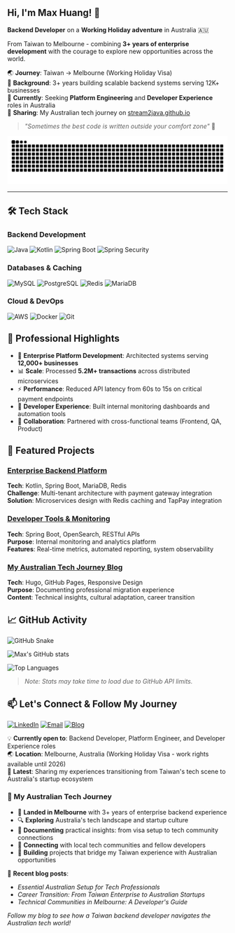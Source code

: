 ## Hi, I'm Max Huang! 👋

**Backend Developer** on a **Working Holiday adventure** in Australia 🇦🇺

From Taiwan to Melbourne - combining **3+ years of enterprise development** with the courage to explore new opportunities across the world.

🌏 **Journey**: Taiwan → Melbourne (Working Holiday Visa)  
💼 **Background**: 3+ years building scalable backend systems serving 12K+ businesses  
🎯 **Currently**: Seeking **Platform Engineering** and **Developer Experience** roles in Australia  
📝 **Sharing**: My Australian tech journey on [stream2java.github.io](https://stream2java.github.io/)

> *"Sometimes the best code is written outside your comfort zone"* 🚀
  <picture>
    <source media="(prefers-color-scheme: dark)" srcset="https://raw.githubusercontent.com/stream2java/snake-code/output/github-contribution-grid-snake.svg" />
    <source media="(prefers-color-scheme: light)" srcset="https://raw.githubusercontent.com/stream2java/snake-code/output/github-contribution-grid-snake.svg" />
    <img alt="github-snake" src="https://raw.githubusercontent.com/stream2java/snake-code/output/github-contribution-grid-snake.svg" />
  </picture>



---

## 🛠️ Tech Stack

### Backend Development
![Java](https://img.shields.io/badge/-Java-007396?style=flat&logo=java&logoColor=white)
![Kotlin](https://img.shields.io/badge/-Kotlin-0095D5?style=flat&logo=kotlin&logoColor=white)
![Spring Boot](https://img.shields.io/badge/-Spring%20Boot-6DB33F?style=flat&logo=spring&logoColor=white)
![Spring Security](https://img.shields.io/badge/-Spring%20Security-6DB33F?style=flat&logo=spring&logoColor=white)

### Databases & Caching
![MySQL](https://img.shields.io/badge/-MySQL-4479A1?style=flat&logo=mysql&logoColor=white)
![PostgreSQL](https://img.shields.io/badge/-PostgreSQL-336791?style=flat&logo=postgresql&logoColor=white)
![Redis](https://img.shields.io/badge/-Redis-DC382D?style=flat&logo=redis&logoColor=white)
![MariaDB](https://img.shields.io/badge/-MariaDB-003545?style=flat&logo=mariadb&logoColor=white)

### Cloud & DevOps
![AWS](https://img.shields.io/badge/-AWS-232F3E?style=flat&logo=amazon-aws&logoColor=white)
![Docker](https://img.shields.io/badge/-Docker-2496ED?style=flat&logo=docker&logoColor=white)
![Git](https://img.shields.io/badge/-Git-F05032?style=flat&logo=git&logoColor=white)

## 💼 Professional Highlights

- 🏢 **Enterprise Platform Development**: Architected systems serving **12,000+ businesses**
- 📊 **Scale**: Processed **5.2M+ transactions** across distributed microservices
- ⚡ **Performance**: Reduced API latency from 60s to 15s on critical payment endpoints
- 🔧 **Developer Experience**: Built internal monitoring dashboards and automation tools
- 🤝 **Collaboration**: Partnered with cross-functional teams (Frontend, QA, Product)

## 🚀 Featured Projects

### [Enterprise Backend Platform](https://github.com/stream2java)
**Tech**: Kotlin, Spring Boot, MariaDB, Redis  
**Challenge**: Multi-tenant architecture with payment gateway integration  
**Solution**: Microservices design with Redis caching and TapPay integration

### [Developer Tools & Monitoring](https://github.com/stream2java)  
**Tech**: Spring Boot, OpenSearch, RESTful APIs  
**Purpose**: Internal monitoring and analytics platform  
**Features**: Real-time metrics, automated reporting, system observability

### [My Australian Tech Journey Blog](https://stream2java.github.io/)
**Tech**: Hugo, GitHub Pages, Responsive Design  
**Purpose**: Documenting professional migration experience  
**Content**: Technical insights, cultural adaptation, career transition

## 📈 GitHub Activity

![GitHub Snake](https://raw.githubusercontent.com/stream2java/stream2java/output/github-contribution-grid-snake.svg)

![Max's GitHub stats](https://github-readme-stats.vercel.app/api?username=stream2java&show_icons=true&theme=default)

![Top Languages](https://github-readme-stats.vercel.app/api/top-langs/?username=stream2java&layout=compact)

> *Note: Stats may take time to load due to GitHub API limits.*

## 📫 Let's Connect & Follow My Journey

[![LinkedIn](https://img.shields.io/badge/-Max%20Huang-0077B5?style=flat&logo=linkedin&logoColor=white)](https://www.linkedin.com/in/max-huang-au/)
[![Email](https://img.shields.io/badge/-std95201@gmail.com-D14836?style=flat&logo=gmail&logoColor=white)](mailto:std95201@gmail.com)
[![Blog](https://img.shields.io/badge/-My%20Australian%20Tech%20Journey-FFA500?style=flat&logo=rss&logoColor=white)](https://stream2java.github.io/)

💡 **Currently open to**: Backend Developer, Platform Engineer, and Developer Experience roles  
🌏 **Location**: Melbourne, Australia (Working Holiday Visa - work rights available until 2026)  
📖 **Latest**: Sharing my experiences transitioning from Taiwan's tech scene to Australia's startup ecosystem

### 🎯 My Australian Tech Journey
- 🛬 **Landed in Melbourne** with 3+ years of enterprise backend experience
- 🔍 **Exploring** Australia's tech landscape and startup culture  
- 📝 **Documenting** practical insights: from visa setup to tech community connections
- 🤝 **Connecting** with local tech communities and fellow developers
- 🚀 **Building** projects that bridge my Taiwan experience with Australian opportunities

📖 **Recent blog posts**:
- *Essential Australian Setup for Tech Professionals*
- *Career Transition: From Taiwan Enterprise to Australian Startups*  
- *Technical Communities in Melbourne: A Developer's Guide*

*Follow my blog to see how a Taiwan backend developer navigates the Australian tech world!*
